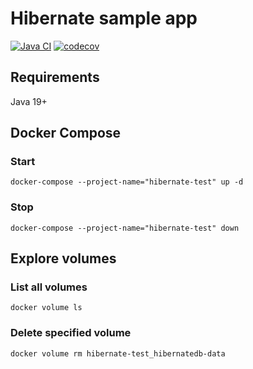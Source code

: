 # Hibernate sample app

[![Java CI](https://github.com/mfvanek/hibernate-sample/actions/workflows/tests.yml/badge.svg)](https://github.com/mfvanek/hibernate-sample/actions/workflows/tests.yml)
[![codecov](https://codecov.io/gh/mfvanek/hibernate-sample/branch/master/graph/badge.svg?token=S86JZL3IOR)](https://codecov.io/gh/mfvanek/hibernate-sample)

## Requirements
Java 19+

## Docker Compose
### Start
```shell
docker-compose --project-name="hibernate-test" up -d
```

### Stop
```shell
docker-compose --project-name="hibernate-test" down
```

## Explore volumes
### List all volumes
```shell
docker volume ls
```

### Delete specified volume
```shell
docker volume rm hibernate-test_hibernatedb-data
```
